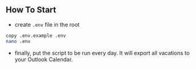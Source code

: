 ## How To Start
* create `.env` file in the root
```bash
copy .env.example .env
nano .env
```
* finally, put the script to be run every day. It will export all vacations to your Outlook Calendar. 
